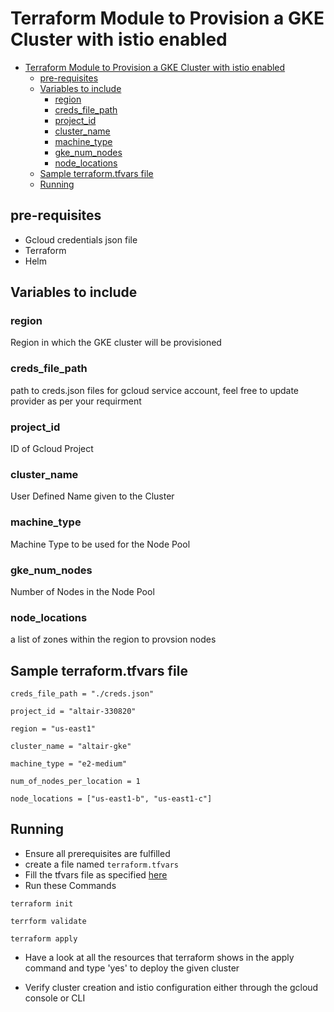 # Terraform Module to Provision a GKE Cluster with istio enabled

- [Terraform Module to Provision a GKE Cluster with istio enabled](#terraform-module-to-provision-a-gke-cluster-with-istio-enabled)
  - [pre-requisites](#pre-requisites)
  - [Variables to include](#variables-to-include)
    - [region](#region)
    - [creds_file_path](#creds_file_path)
    - [project_id](#project_id)
    - [cluster_name](#cluster_name)
    - [machine_type](#machine_type)
    - [gke_num_nodes](#gke_num_nodes)
    - [node_locations](#node_locations)
  - [Sample terraform.tfvars file](#sample-terraformtfvars-file)
  - [Running](#running)

## pre-requisites

- Gcloud credentials json file
- Terraform
- Helm

## Variables to include

### region

Region in which the GKE cluster will be provisioned

### creds_file_path

path to creds.json files for gcloud service account, feel free to update provider as per your requirment

### project_id

ID of Gcloud Project

### cluster_name

User Defined Name given to the Cluster

### machine_type

Machine Type to be used for the Node Pool

### gke_num_nodes

Number of Nodes in the Node Pool

### node_locations

a list of zones within the region to provsion nodes

## Sample terraform.tfvars file

```
creds_file_path = "./creds.json"

project_id = "altair-330820"

region = "us-east1"

cluster_name = "altair-gke"

machine_type = "e2-medium"

num_of_nodes_per_location = 1

node_locations = ["us-east1-b", "us-east1-c"]
```

## Running

- Ensure all prerequisites are fulfilled
- create a file named ```terraform.tfvars```
- Fill the tfvars file as specified [here](#sample-terraformtfvars-file)
- Run these Commands

```
terraform init

terrform validate

terraform apply
```
- Have a look at all the resources that terraform shows in the apply command and type 'yes' to deploy the given cluster

- Verify cluster creation and istio configuration either through the gcloud console or CLI